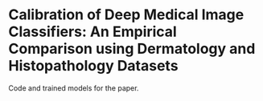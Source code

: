 # Calibration of Deep Medical Image Classifiers: An Empirical Comparison using Dermatology and Histopathology Datasets
Code and trained models for the paper.
